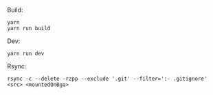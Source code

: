 Build:

```
yarn
yarn run build
```

Dev:
```
yarn run dev
```

Rsync:
```
rsync -c --delete -rzpp --exclude '.git' --filter=':- .gitignore' <src> <mountedOnBga>
```
